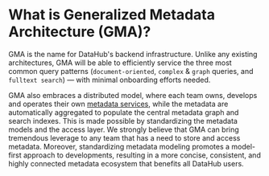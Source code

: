 # What is Generalized Metadata Architecture (GMA)?

GMA is the name for DataHub's backend infrastructure. Unlike any existing architectures, GMA will be able to efficiently service the three most common query patterns (`document-oriented`, `complex` & `graph` queries, and `fulltext search`) 
— with minimal onboarding efforts needed. 

GMA also embraces a distributed model, where each team owns, develops and operates their own [metadata services](gms.md), while the metadata are automatically aggregated to populate the central metadata graph and search indexes. 
This is made possible by standardizing the metadata models and the access layer. 
We strongly believe that GMA can bring tremendous leverage to any team that has a need to store and access metadata. 
Moreover, standardizing metadata modeling promotes a model-first approach to developments, resulting in a more concise, consistent, and highly connected metadata ecosystem that benefits all DataHub users.